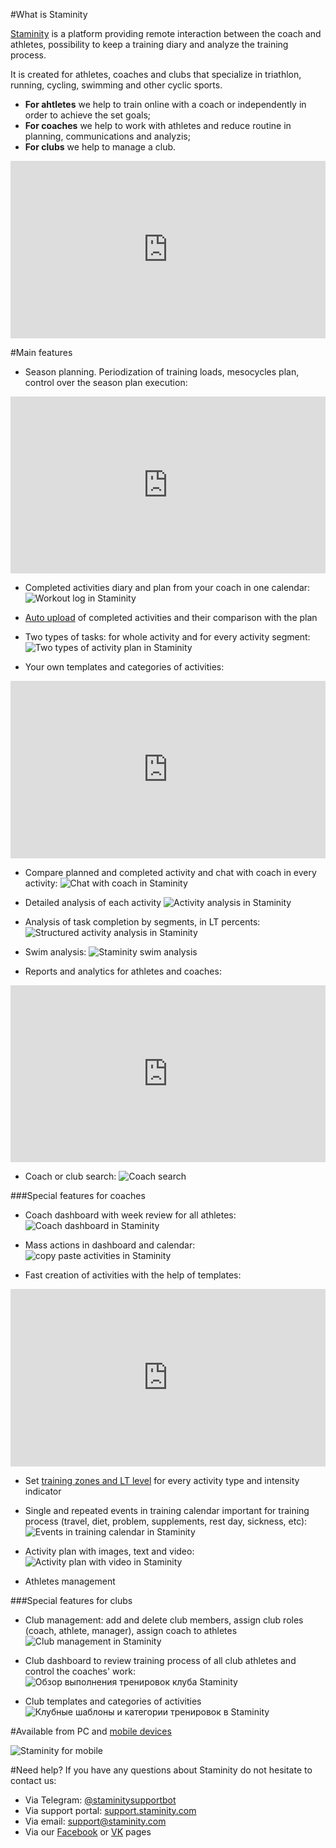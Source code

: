 #What is Staminity

[Staminity](https://staminity.com) is a platform providing remote interaction between the coach and athletes, possibility to keep a training diary and analyze the training process. 

It is created for athletes, coaches and clubs that specialize in triathlon, running, cycling, swimming and other cyclic sports. 

* **For ahtletes** we help  to train online with a coach or independently in order to achieve the set goals;
* **For coaches** we help to work with athletes and reduce routine in planning, communications and analyzis; 
* **For clubs** we help to manage a club.


<style>.embed-container { position: relative; padding-bottom: 56.25%; height: 0; overflow: hidden; max-width: 100%; } .embed-container iframe, .embed-container object, .embed-container embed { position: absolute; top: 0; left: 0; width: 100%; height: 100%; }</style><div class='embed-container'><iframe src='https://www.youtube.com/embed/Y_H-ffsqMT8' frameborder='0' allowfullscreen></iframe></div>

#Main features

* Season planning. Periodization of training loads, mesocycles plan, control over the season plan execution: 
<style>.embed-container { position: relative; padding-bottom: 56.25%; height: 0; overflow: hidden; max-width: 100%; } .embed-container iframe, .embed-container object, .embed-container embed { position: absolute; top: 0; left: 0; width: 100%; height: 100%; }</style><div class='embed-container'><iframe src='https://www.youtube.com/embed/NQA05RJ7o-0' frameborder='0' allowfullscreen></iframe></div>

* Completed activities diary and plan from your coach in one calendar: 
![Workout log in Staminity](https://content.staminity.com/assets/images/about/calendar-view.png)

* [Auto upload](/questions/activity-auto-sync.md) of completed activities and their comparison with the plan 

* Two types of tasks: for whole activity and for every activity segment:
![Two types of activity plan in Staminity](https://content.staminity.com/assets/images/about/two-activity-type.png)

* Your own templates and categories of activities:

<style>.embed-container { position: relative; padding-bottom: 56.25%; height: 0; overflow: hidden; max-width: 100%; } .embed-container iframe, .embed-container object, .embed-container embed { position: absolute; top: 0; left: 0; width: 100%; height: 100%; }</style><div class='embed-container'><iframe src='https://www.youtube.com/embed/tnrZ6dzNQVk' frameborder='0' allowfullscreen></iframe></div>


* Compare planned and completed activity and chat with coach in every activity: 
![Chat with coach in Staminity](https://content.staminity.com/assets/images/about/activity-plan-and-fact.png)

* Detailed analysis of each activity 
![Activity analysis in Staminity](https://content.staminity.com/assets/images/about/activity-details.png)

* Analysis of task completion by segments, in LT percents: 
![Structured activity analysis in Staminity](https://content.staminity.com/assets/images/about/activity-structured2.png)

* Swim analysis:
![Staminity swim analysis](https://content.staminity.com/assets/images/about/activity-swim.png)

* Reports and analytics for athletes and coaches:
<style>.embed-container { position: relative; padding-bottom: 56.25%; height: 0; overflow: hidden; max-width: 100%; } .embed-container iframe, .embed-container object, .embed-container embed { position: absolute; top: 0; left: 0; width: 100%; height: 100%; }</style><div class='embed-container'><iframe src='https://www.youtube.com/embed/AxLKeMMTn2Q' frameborder='0' allowfullscreen></iframe></div>

* Coach or club search:
![Coach search](https://content.staminity.com/assets/images/about/find-coach.png)

###Special features for coaches

* Coach dashboard with week review for all athletes:
![Coach dashboard in Staminity](https://content.staminity.com/assets/images/about/coach-dashboard.png)

* Mass actions in dashboard and calendar:
![copy paste activities in Staminity](https://content.staminity.com/assets/images/about/copy-paste.gif)

* Fast creation of activities with the help of templates:

<style>.embed-container { position: relative; padding-bottom: 56.25%; height: 0; overflow: hidden; max-width: 100%; } .embed-container iframe, .embed-container object, .embed-container embed { position: absolute; top: 0; left: 0; width: 100%; height: 100%; }</style><div class='embed-container'><iframe src='https://www.youtube.com/embed/CdPF1MPI-cc' frameborder='0' allowfullscreen></iframe></div>

* Set [training zones and LT level](/basics/intensity-zones.md) for every activity type and intensity indicator

* Single and repeated events in training calendar important for training process (travel, diet, problem, supplements, rest day, sickness, etc):
![Events in training calendar in Staminity](https://content.staminity.com/assets/images/about/record-foods.png)

* Activity plan with images, text and video:
![Activity plan with video in Staminity](http://blog.staminity.com/content/images/2018/01/activity-formatted-view.gif)

* Athletes management

###Special features for clubs
* Club management: add and delete club members, assign club roles (coach, athlete, manager), assign coach to athletes
![Club management in Staminity](https://content.staminity.com/assets/images/about/club-management.png)

* Club dashboard to review training process of all club athletes and control the coaches' work:  
![Обзор выполнения тренировок клуба Staminity](https://content.staminity.com/assets/images/about/club-dashboard.png)

* Club templates and categories of activities
![Клубные шаблоны и категории тренировок в Staminity](https://content.staminity.com/assets/images/about/club-methodology.png)


#Available from PC and [mobile devices](/basics/staminity-for-mobile.md)

![Staminity for mobile](https://content.staminity.com/assets/images/mobile-pwa/Desktop-and-mobile2.png)

#Need help?
If you have any questions about Staminity do not hesitate to contact us: 
* Via Telegram: [@staminitysupportbot](https://t.me/staminitysupportbot) 
* Via support portal: [support.staminity.com](https://support.staminity.com)
* Via email: [support@staminity.com](mailto:support@staminity.com)
* Via our [Facebook](https://facebook.com/staminity) or [VK](https://vk.com/staminity) pages
